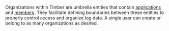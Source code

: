 Organizations within Timber are umbrella entities that contain [applications](/timber-concepts/applications) and [members](/timber-guides/app/team-members-and-access). They facilitate defining boundaries between these entities to properly control access and organize log data. A single user can create or belong to as many organizations as desired.
